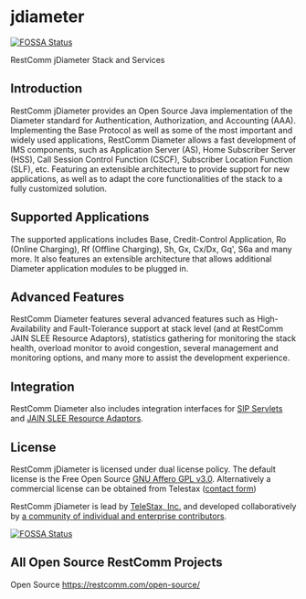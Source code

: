 # jdiameter
[![FOSSA Status](https://app.fossa.io/api/projects/git%2Bhttps%3A%2F%2Fgithub.com%2FRestComm%2Fjdiameter.svg?type=shield)](https://app.fossa.io/projects/git%2Bhttps%3A%2F%2Fgithub.com%2FRestComm%2Fjdiameter?ref=badge_shield)

RestComm jDiameter Stack and Services

## Introduction

RestComm jDiameter provides an Open Source Java implementation of the Diameter standard for Authentication, Authorization, and Accounting (AAA). Implementing the Base Protocol as well as some of the most important and widely used applications, RestComm Diameter allows a fast development of IMS components, such as Application Server (AS), Home Subscriber Server (HSS), Call Session Control Function (CSCF), Subscriber Location Function (SLF), etc. Featuring an extensible architecture to provide support for new applications, as well as to adapt the core functionalities of the stack to a fully customized solution.

## Supported Applications

The supported applications includes Base, Credit-Control Application, Ro (Online Charging), Rf (Offline Charging), Sh, Gx, Cx/Dx, Gq', S6a and many more. It also features an extensible architecture that allows additional Diameter application modules to be plugged in.

## Advanced Features

RestComm Diameter features several advanced features such as High-Availability and Fault-Tolerance support at stack level (and at RestComm JAIN SLEE Resource Adaptors), statistics gathering for monitoring the stack health, overload monitor to avoid congestion, several management and monitoring options, and many more to assist the development experience.

## Integration

RestComm Diameter also includes integration interfaces for [SIP Servlets](https://github.com/RestComm/sip-servlets) and [JAIN SLEE Resource Adaptors](https://github.com/RestComm/jain-slee.diameter).

## License

RestComm jDiameter is licensed under dual license policy. The default license is the Free Open Source [GNU Affero GPL v3.0](http://www.gnu.org/licenses/agpl-3.0.html). Alternatively a commercial license can be obtained from Telestax ([contact form](https://www.restcomm.com/contact/))

RestComm jDiameter is lead by [TeleStax, Inc.](http://www.telestax.com/) and developed collaboratively by [a community of individual and enterprise contributors](https://www.restcomm.com/acknowledgements/).


[![FOSSA Status](https://app.fossa.io/api/projects/git%2Bhttps%3A%2F%2Fgithub.com%2FRestComm%2Fjdiameter.svg?type=large)](https://app.fossa.io/projects/git%2Bhttps%3A%2F%2Fgithub.com%2FRestComm%2Fjdiameter?ref=badge_large)

## All Open Source RestComm Projects

Open Source  https://restcomm.com/open-source/

